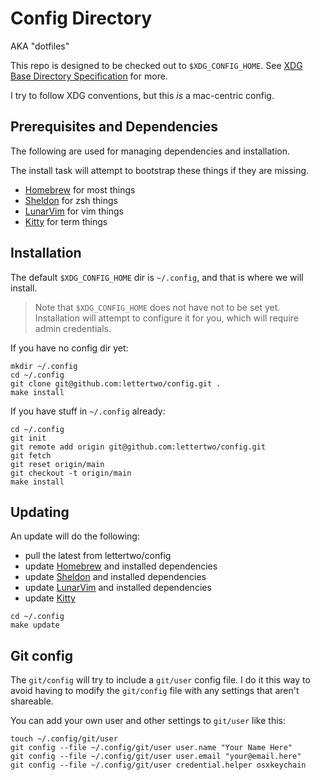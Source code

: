 # Config Directory 

AKA "dotfiles"

This repo is designed to be checked out to `$XDG_CONFIG_HOME`.
See [XDG Base Directory Specification] for more.

I try to follow XDG conventions, but this _is_ a mac-centric config.


## Prerequisites and Dependencies

The following are used for managing dependencies and installation.

The install task will attempt to bootstrap these things if they are missing.

- [Homebrew] for most things
- [Sheldon] for zsh things
- [LunarVim] for vim things
- [Kitty] for term things


## Installation

The default `$XDG_CONFIG_HOME` dir is `~/.config`,
and that is where we will install.

> Note that `$XDG_CONFIG_HOME` does not have not to be set yet.
> Installation will attempt to configure it for you, which will
> require admin credentials.

If you have no config dir yet:

```shell
mkdir ~/.config
cd ~/.config
git clone git@github.com:lettertwo/config.git .
make install
```

If you have stuff in `~/.config` already:

```shell
cd ~/.config
git init
git remote add origin git@github.com:lettertwo/config.git 
git fetch
git reset origin/main
git checkout -t origin/main
make install
```

## Updating

An update will do the following:
- pull the latest from lettertwo/config
- update [Homebrew] and installed dependencies 
- update [Sheldon] and installed dependencies
- update [LunarVim] and installed dependencies
- update [Kitty]

```shell
cd ~/.config
make update
```

## Git config

The `git/config` will try to include a `git/user` config file.
I do it this way to avoid having to modify the `git/config` file
with any settings that aren't shareable.

You can add your own user and other settings to `git/user` like this:

```shell
touch ~/.config/git/user
git config --file ~/.config/git/user user.name "Your Name Here"
git config --file ~/.config/git/user user.email "your@email.here"
git config --file ~/.config/git/user credential.helper osxkeychain
```

[XDG Base Directory Specification]: https://specifications.freedesktop.org/basedir-spec/basedir-spec-latest.html
[Homebrew]: https://brew.sh
[Sheldon]: https://sheldon.cli.rs
[LunarVim]: https://www.lunarvim.org/
[Kitty]: https://sw.kovidgoyal.net/kitty/
